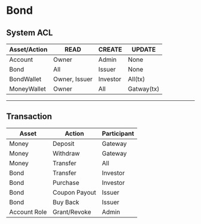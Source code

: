 # Bond

## System ACL
|Asset/Action|READ           |CREATE         |UPDATE         |
|------------|---------------|---------------|---------------|
|Account     |Owner          |Admin          |None           |
|Bond        |All            |Issuer         |None           |
|BondWallet  |Owner, Issuer  |Investor       |All(tx)        |
|MoneyWallet |Owner          |All            |Gatway(tx)     |

----

## Transaction
|Asset       | Action        |Participant    |
|------------|---------------|---------------|
|Money       |Deposit        |Gateway        |
|Money       |Withdraw       |Gateway        |
|Money       |Transfer       |All            |
|Bond        |Transfer       |Investor       |
|Bond        |Purchase       |Investor       |
|Bond        |Coupon Payout  |Issuer         |
|Bond        |Buy Back       |Issuer         |
|Account Role|Grant/Revoke   |Admin          |
